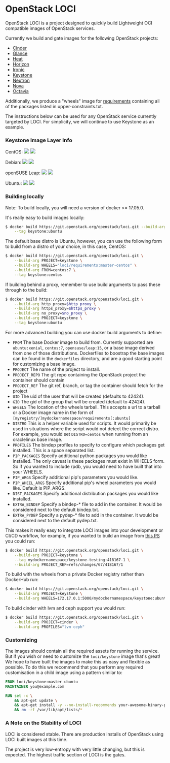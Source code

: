# OpenStack LOCI

OpenStack LOCI is a project designed to quickly build Lightweight OCI
compatible images of OpenStack services.

Currently we build and gate images for the following OpenStack projects:

  * [Cinder](https://github.com/openstack/cinder)
  * [Glance](https://github.com/openstack/glance)
  * [Heat](https://github.com/openstack/heat)
  * [Horizon](https://github.com/openstack/horizon)
  * [Ironic](https://github.com/openstack/ironic)
  * [Keystone](https://github.com/openstack/keystone)
  * [Neutron](https://github.com/openstack/neutron)
  * [Nova](https://github.com/openstack/nova)
  * [Octavia](https://github.com/openstack/octavia)

Additionally, we produce a "wheels" image for
[requirements](https://github.com/openstack/requirements) containing all of the
packages listed in upper-constraints.txt.

The instructions below can be used for any OpenStack service currently targeted
by LOCI. For simplicity, we will continue to use Keystone as an example.


### Keystone Image Layer Info
CentOS: [![](https://images.microbadger.com/badges/version/loci/keystone:master-centos.svg)](https://microbadger.com/images/loci/keystone:master-centos "loci/keystone:master-centos") [![](https://images.microbadger.com/badges/image/loci/keystone:master-centos.svg)](https://microbadger.com/images/loci/keystone:master-centos "loci/keystone:master-centos")

Debian: [![](https://images.microbadger.com/badges/version/loci/keystone:master-debian.svg)](https://microbadger.com/images/loci/keystone:master-debian "loci/keystone:master-debian") [![](https://images.microbadger.com/badges/image/loci/keystone:master-debian.svg)](https://microbadger.com/images/loci/keystone:master-debian "loci/keystone:master-debian")

openSUSE Leap: [![](https://images.microbadger.com/badges/version/loci/keystone:master-leap15.svg)](https://microbadger.com/images/loci/keystone:master-leap15 "loci/keystone:master-leap15") [![](https://images.microbadger.com/badges/image/loci/keystone:master-leap15.svg)](https://microbadger.com/images/loci/keystone:master-leap15 "loci/keystone:master-leap15")

Ubuntu: [![](https://images.microbadger.com/badges/version/loci/keystone:master-ubuntu.svg)](https://microbadger.com/images/loci/keystone:master-ubuntu "loci/keystone:master-ubuntu") [![](https://images.microbadger.com/badges/image/loci/keystone:master-ubuntu.svg)](https://microbadger.com/images/loci/keystone:master-ubuntu "loci/keystone:master-ubuntu")



### Building locally

Note: To build locally, you will need a version of docker >= 17.05.0.

It's really easy to build images locally:
``` bash
$ docker build https://git.openstack.org/openstack/loci.git --build-arg PROJECT=keystone \
    --tag keystone:ubuntu
```

The default base distro is Ubuntu, however, you can use the following form to build from a distro of
your choice, in this case, CentOS:
``` bash
$ docker build https://git.openstack.org/openstack/loci.git \
    --build-arg PROJECT=keystone \
    --build-arg WHEELS="loci/requirements:master-centos" \
    --build-arg FROM=centos:7 \
    --tag keystone:centos
```

If building behind a proxy, remember to use build arguments to pass these
through to the build:
``` bash
$ docker build https://git.openstack.org/openstack/loci.git \
    --build-arg http_proxy=$http_proxy \
    --build-arg https_proxy=$https_proxy \
    --build-arg no_proxy=$no_proxy \
    --build-arg PROJECT=keystone \
    --tag keystone:ubuntu
```

For more advanced building you can use docker build arguments to define:
  * `FROM` The base Docker image to build from. Currently supported are
    `ubuntu:xenial`, `centos:7`, `opensuse/leap:15`, or a base image
    derived from one of those distributions. Dockerfiles to boostrap the
    base images can be found in the `dockerfiles` directory, and are a good
    starting point for customizing a base image.
  * `PROJECT` The name of the project to install.
  * `PROJECT_REPO` The git repo containing the OpenStack project the container
    should contain
  * `PROJECT_REF` The git ref, branch, or tag the container should fetch for
    the project
  * `UID` The uid of the user that will be created (defaults to 42424).
  * `GID` The gid of the group that will be created (default to 42424).
  * `WHEELS` The location of the wheels tarball. This accepts a url to a
    tarball or a Docker image name in the form of
    `[myregistry/]mydockernamespace/requirements[:ubuntu]`
  * `DISTRO` This is a helper variable used for scripts. It would primarily be
    used in situations where the script would not detect the correct distro.
    For example, you would set `DISTRO=centos` when running from an oraclelinux
    base image.
  * `PROFILES` The bindep profiles to specify to configure which packages get
    installed. This is a space separated list.
  * `PIP_PACKAGES` Specify additional python packages you would like installed.
    The only caveat is these packages must exist in WHEELS form. So if
    you wanted to include rpdb, you would need to have built that into your
    WHEELS.
  * `PIP_ARGS` Specify additional pip's parameters you would like.
  * `PIP_WHEEL_ARGS` Specify additional pip's wheel parameters you would like.
     Default is PIP_ARGS.
  * `DIST_PACKAGES` Specify additional distribution packages you would like
    installed.
  * `EXTRA_BINDEP` Specify a bindep-* file to add in the container. It would
     be considered next to the default bindep.txt.
  * `EXTRA_PYDEP` Specify a pydep-* file to add in the container. It would
     be considered next to the default pydep.txt.

This makes it really easy to integrate LOCI images into your development or
CI/CD workflow, for example, if you wanted to build an image from [this
PS](https://review.openstack.org/#/c/418167/) you could run:
``` bash
$ docker build https://git.openstack.org/openstack/loci.git \
    --build-arg PROJECT=keystone \
    --tag mydockernamespace/keystone-testing:418167-1 \
    --build-arg PROJECT_REF=refs/changes/67/418167/1
```

To build with the wheels from a private Docker registry rather than DockerHub run:
``` bash
$ docker build https://git.openstack.org/openstack/loci.git \
    --build-arg PROJECT=keystone \
    --build-arg WHEELS=172.17.0.1:5000/mydockernamespace/keystone:ubuntu
```

To build cinder with lvm and ceph support you would run:
``` bash
$ docker build https://git.openstack.org/openstack/loci.git \
    --build-arg PROJECT=cinder \
    --build-arg PROFILES="lvm ceph"
```


### Customizing
The images should contain all the required assets for running the service. But
if you wish or need to customize the `loci/keystone` image that's great! We
hope to have built the images to make this as easy and flexible as possible. To
do this we recommend that you perform any required customisation in a child
image using a pattern similar to:

``` Dockerfile
FROM loci/keystone:master-ubuntu
MAINTAINER you@example.com

RUN set -x \
    && apt-get update \
    && apt-get install -y --no-install-recommends your-awesome-binary-package \
    && rm -rf /var/lib/apt/lists/*
```


### A Note on the Stability of LOCI
LOCI is considered stable. There are production installs of OpenStack using
LOCI built images at this time.

The project is very low-entropy with very little changing, but this is expected.
The highest traffic section of LOCI is the gates.
